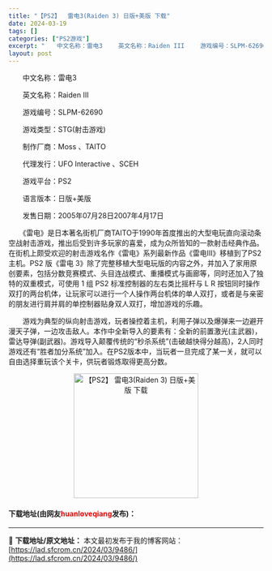 ```yaml
---
title: "【PS2】  雷电3(Raiden 3) 日版+美版 下载"
date: 2024-03-19
tags: []
categories: ["PS2游戏"]
excerpt: "　　中文名称：雷电3 　　英文名称：Raiden III 　　游戏编号：SLPM-62690 　　游戏类型：STG(射击游戏) 　　制作厂商：Moss 、TAITO 　　代理发行：UFO Interactive 、SCEH 　　游戏平台：PS2 　　语言版本：日版+美版 　　发售日期：2005年07&hellip;"
layout: post
---
```


 <p>　　中文名称：雷电3</p> <p>　　英文名称：Raiden III</p> <p>　　游戏编号：SLPM-62690</p> <p>　　游戏类型：STG(射击游戏)</p> <p>　　制作厂商：Moss 、TAITO</p> <p>　　代理发行：UFO Interactive 、SCEH</p> <p>　　游戏平台：PS2</p> <p>　　语言版本：日版+美版</p> <p>　　发售日期：2005年07月28日2007年4月17日</p> <p>　　《雷电》是日本著名街机厂商TAITO于1990年首度推出的大型电玩直向滚动条空战射击游戏，推出后受到许多玩家的喜爱，成为众所皆知的一款射击经典作品。在街机上颇受欢迎的射击游戏名作《雷电》系列最新作品《雷电III》移植到了PS2主机。PS2 版《雷电 3》除了完整移植大型电玩版的内容之外，并加入了家用原创要素，包括分数竞赛模式、头目连战模式、重播模式与画廊等，同时还加入了独特的双重模式，可使用 1 组 PS2 标准控制器的左右类比摇杆与 L R 按钮同时操作双打的两台机体，让玩家可以进行一个人操作两台机体的单人双打，或者是与亲密的朋友进行肩并肩的单控制器贴身双人双打，增加游戏的乐趣。</p> <p>　　游戏为典型的纵向射击游戏，玩者操控着主机，利用子弹以及爆弹来一边避开漫天子弹，一边攻击敌人。本作中全新导入的要素有：全新的前置激光(主武器)，雷达导弹(副武器)。游戏导入颠覆传统的&ldquo;秒杀系统&rdquo;(击破越快得分越高)，2人同时游戏还有&ldquo;胜者加分系统&rdquo;加入。在PS2版本中，当玩者一旦完成了某一关，就可以自由选择重玩该个关卡，供玩者锻炼取得更高分数。</p> <p align="center"><img align="" border="0" src="https://lad.sfcrom.cn/wp-content/uploads/2024/03/20240319_65f997be3aafc.jpg" width="246" alt="【PS2】  雷电3(Raiden 3) 日版+美版 下载" /></p> <p><h4>下载地址(由网友<font color="red">huanloveqiang</font>发布)：</h4></p> 

---
📖 **下载地址/原文地址：** 本文最初发布于我的博客网站：[https://lad.sfcrom.cn/2024/03/9486/](https://lad.sfcrom.cn/2024/03/9486/)
